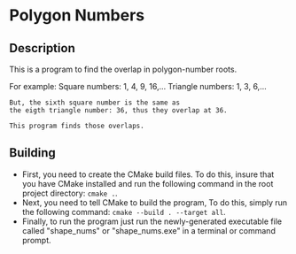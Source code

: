 # Polygon Numbers

## Description

This is a program to find the overlap in polygon-number roots.

For example:
	Square numbers: 1, 4, 9, 16,...
	Triangle numbers: 1, 3, 6,...

	But, the sixth square number is the same as 
	the eigth triangle number: 36, thus they overlap at 36.

	This program finds those overlaps.

## Building

* First, you need to create the CMake build files. To do this, insure that you have CMake installed and run the following command in the root project directory: `cmake .`.
* Next, you need to tell CMake to build the program, To do this, simply run the following command: `cmake --build . --target all`.
* Finally, to run the program just run the newly-generated executable file called "shape_nums" or "shape_nums.exe" in a terminal or command prompt.
